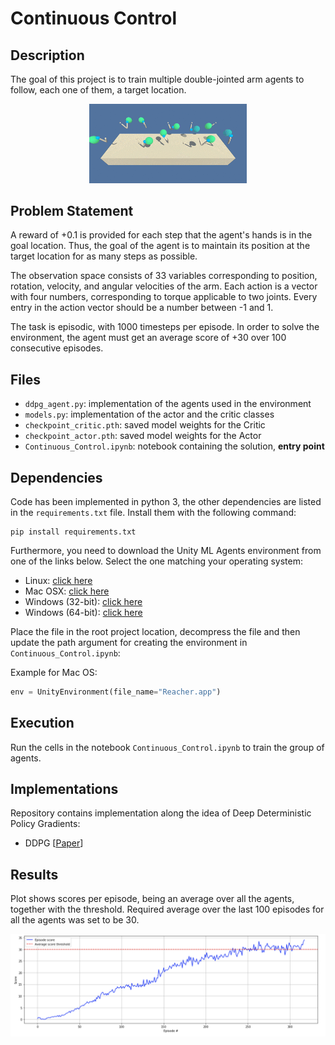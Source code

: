 [//]: # (Image References)

# Continuous Control

## Description

The goal of this project is to train multiple double-jointed arm agents to follow, each one of them, a target location.

<p align="center">
    <img src="media/reacher_multiagent.gif" width=50% height=50%>
</p>

## Problem Statement

A reward of +0.1 is provided for each step that the agent's hands is in the goal location. Thus, the goal of the agent is to maintain its position at the target location for as many steps as possible.

The observation space consists of 33 variables corresponding to position, rotation, velocity, and angular velocities of the arm. Each action is a vector with four numbers, corresponding to torque applicable to two joints. Every entry in the action vector should be a number between -1 and 1.

The task is episodic, with 1000 timesteps per episode. In order to solve the environment, the agent must get an average score of +30 over 100 consecutive episodes.


## Files

- `ddpg_agent.py`: implementation of the agents used in the environment
- `models.py`: implementation of the actor and the critic classes
- `checkpoint_critic.pth`: saved model weights for the Critic
- `checkpoint_actor.pth`: saved model weights for the Actor
- `Continuous_Control.ipynb`: notebook containing the solution, **entry point**


## Dependencies
Code has been implemented in python 3,
the other dependencies are listed in the `requirements.txt` file. Install them with the following command:

```
pip install requirements.txt
```

Furthermore, you need to download the Unity ML Agents environment from one of the links below. Select the one matching your operating system:
- Linux: [click here](https://s3-us-west-1.amazonaws.com/udacity-drlnd/P2/Reacher/Reacher_Linux.zip)
- Mac OSX: [click here](https://s3-us-west-1.amazonaws.com/udacity-drlnd/P2/Reacher/Reacher.app.zip)
- Windows (32-bit): [click here](https://s3-us-west-1.amazonaws.com/udacity-drlnd/P2/Reacher/Reacher_Windows_x86.zip)
- Windows (64-bit): [click here](https://s3-us-west-1.amazonaws.com/udacity-drlnd/P2/Reacher/Reacher_Windows_x86_64.zip)

Place the file in the root project location, decompress the file and then update the path argument for creating the environment in `Continuous_Control.ipynb`:

Example for Mac OS:
```python
env = UnityEnvironment(file_name="Reacher.app")
```

## Execution
Run the cells in the notebook `Continuous_Control.ipynb` to train the group of agents.


## Implementations
Repository contains implementation along the idea of Deep Deterministic Policy Gradients:

- DDPG [[Paper](https://arxiv.org/abs/1509.02971)]

## Results

Plot shows scores per episode, being an average over all the agents, together with the threshold. Required average over the last 100 episodes for all the agents was set to be 30.

![scores](https://github.com/rrstal/drlnd/blob/master/continuous-control/media/result.png)